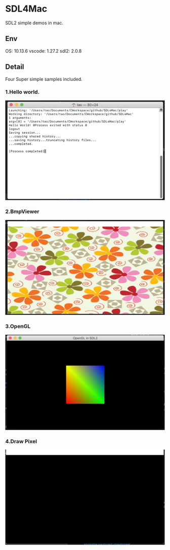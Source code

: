 # SDL4Mac
SDL2 simple demos in mac.

## Env
OS: 10.13.6
vscode: 1.27.2
sdl2: 2.0.8

## Detail
Four Super simple samples included.

### 1.Hello world.
![1][1]  
### 2.BmpViewer
![2][2]
### 3.OpenGL
![3][3]
### 4.Draw Pixel
![4][4]




  [1]: https://github.com/SilangQuan/SDL4Mac/blob/master/screenshots/HelloWorld.png
  [2]: https://github.com/SilangQuan/SDL4Mac/blob/master/screenshots/LoadBMP.png
  [3]: https://github.com/SilangQuan/SDL4Mac/blob/master/screenshots/SDLGL.png
  [4]: https://github.com/SilangQuan/SDL4Mac/blob/master/screenshots/DrawPixel.png
